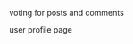 <!-- basic setup -->

<!-- auth sign in / sign up -->

<!-- create post -->

<!-- displaying posts -->

<!-- edit and delete posts -->

<!-- comments on posts -->

<!-- edit and delete on comments -->

voting for posts and comments

user profile page
